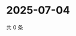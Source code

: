 # 2025-07-04

共 0 条

<!-- BEGIN ZHIHUVIDEO -->
<!-- 最后更新时间 Fri Jul 04 2025 08:56:44 GMT+0800 (China Standard Time) -->

<!-- END ZHIHUVIDEO -->
